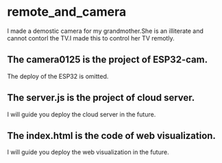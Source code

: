 # remote_and_camera
I made a demostic camera for my grandmother.She is an illiterate and cannot contorl the TV.I made this to control her TV remotly.  
## The camera0125 is the project of ESP32-cam.  
The deploy of the ESP32 is omitted.
## The server.js is the project of cloud server.  
I will guide you deploy the cloud server in the future.  
## The index.html is the code of web visualization.  
I will guide you deploy the web visualization in the future.
